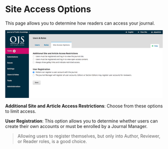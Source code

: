 # Site Access Options

This page allows you to determine how readers can access your journal.

![](learning-ojs-3-users-site-access-options.png)

**Additional Site and Article Access Restrictions**: Choose from these options to limit access.

**User Registration**: This option allows you to determine whether users can create their own accounts or must be enrolled by a Journal Manager.

> Allowing users to register themselves, but only into Author, Reviewer, or Reader roles, is a good choice.